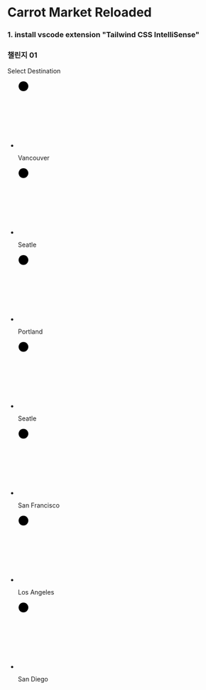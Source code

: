 # Carrot Market Reloaded

### 1. install vscode extension "Tailwind CSS IntelliSense"

### 챌린지 01
<!--
  Welcome to Tailwind Play, the official Tailwind CSS playground!

  Everything here works just like it does when you're running Tailwind locally
  with a real build pipeline. You can customize your config file, use features
  like `@apply`, or even add third-party plugins.

  Feel free to play with this example if you're just learning, or trash it and
  start from scratch if you know enough to be dangerous. Have fun!
-->
<div class="relative flex min-h-screen flex-col justify-center overflow-hidden bg-gray-50 py-6 sm:py-12">
  <div class="relative rounded-3xl bg-yellow-300 px-6 pb-8 pt-10 shadow-xl ring-1 ring-gray-900/5 sm:mx-auto sm:max-w-lg sm:px-10">
    <div class="mx-auto max-w-md">
      <div class="divide-y divide-black">
        <div class="text-black-600 space-y-6 py-2 pt-60 text-2xl leading-7">
          <p>Select Destination</p>
        </div>
        <div class="pt-8 text-4xl font-semibold leading-7">
          <ul class="space-y-4">
            <li class="group flex items-center">
              <svg class="h-6 w-6 flex-none fill-sky-100 stroke-sky-500 stroke-2 group-hover:fill-white" stroke-linecap="round" stroke-linejoin="round">
                <circle cx="12" cy="12" r="11" />
                <path d="m8 13 2.165 2.165a1 1 0 0 0 1.521-.126L16 9" fill="none" />
              </svg>
              <p class="ml-4 group-hover:text-white">Vancouver</p>
            </li>
            <li class="group flex items-center">
              <svg class="h-6 w-6 flex-none fill-sky-100 stroke-sky-500 stroke-2 group-hover:fill-white" stroke-linecap="round" stroke-linejoin="round">
                <circle cx="12" cy="12" r="11" />
                <path d="m8 13 2.165 2.165a1 1 0 0 0 1.521-.126L16 9" fill="none" />
              </svg>
              <p class="ml-4 group-hover:text-white">Seatle</p>
            </li>
            <li class="group flex items-center">
              <svg class="h-6 w-6 flex-none fill-sky-100 stroke-sky-500 stroke-2 group-hover:fill-white" stroke-linecap="round" stroke-linejoin="round">
                <circle cx="12" cy="12" r="11" />
                <path d="m8 13 2.165 2.165a1 1 0 0 0 1.521-.126L16 9" fill="none" />
              </svg>
              <p class="ml-4 group-hover:text-white">Portland</p>
            </li>
            <li class="group flex items-center">
              <svg class="h-6 w-6 flex-none fill-sky-100 stroke-sky-500 stroke-2 group-hover:fill-white" stroke-linecap="round" stroke-linejoin="round">
                <circle cx="12" cy="12" r="11" />
                <path d="m8 13 2.165 2.165a1 1 0 0 0 1.521-.126L16 9" fill="none" />
              </svg>
              <p class="ml-4 group-hover:text-white">Seatle</p>
            </li>
            <li class="group flex items-center">
              <svg class="h-6 w-6 flex-none fill-sky-100 stroke-sky-500 stroke-2 group-hover:fill-white" stroke-linecap="round" stroke-linejoin="round">
                <circle cx="12" cy="12" r="11" />
                <path d="m8 13 2.165 2.165a1 1 0 0 0 1.521-.126L16 9" fill="none" />
              </svg>
              <p class="ml-4 group-hover:text-white">San Francisco</p>
            </li>
            <li class="group flex items-center">
              <svg class="h-6 w-6 flex-none fill-sky-100 stroke-sky-500 stroke-2 group-hover:fill-white" stroke-linecap="round" stroke-linejoin="round">
                <circle cx="12" cy="12" r="11" />
                <path d="m8 13 2.165 2.165a1 1 0 0 0 1.521-.126L16 9" fill="none" />
              </svg>
              <p class="ml-4 group-hover:text-white">Los Angeles</p>
            </li>
            <li class="group flex items-center">
              <svg class="h-6 w-6 flex-none fill-sky-100 stroke-sky-500 stroke-2 group-hover:fill-white" stroke-linecap="round" stroke-linejoin="round">
                <circle cx="12" cy="12" r="11" />
                <path d="m8 13 2.165 2.165a1 1 0 0 0 1.521-.126L16 9" fill="none" />
              </svg>
              <p class="ml-4 group-hover:text-white">San Diego</p>
            </li>
          </ul>
        </div>
      </div>
    </div>
  </div>
</div>
